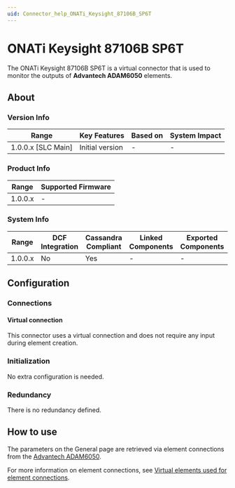 ```yaml
---
uid: Connector_help_ONATi_Keysight_87106B_SP6T
---
```


# ONATi Keysight 87106B SP6T

The ONATi Keysight 87106B SP6T is a virtual connector that is used to monitor the outputs of **Advantech ADAM6050** elements.

## About

### Version Info

| Range                | Key Features     | Based on     | System Impact     |
|----------------------|------------------|--------------|-------------------|
| 1.0.0.x [SLC Main]   | Initial version  | -            | -                 |

### Product Info

| Range     | Supported Firmware     |
|-----------|------------------------|
| 1.0.0.x   | -                      |

### System Info

| Range     | DCF Integration     | Cassandra Compliant     | Linked Components     | Exported Components     |
|-----------|---------------------|-------------------------|-----------------------|-------------------------|
| 1.0.0.x   | No                  | Yes                     | -                     | -                       |

## Configuration

### Connections

#### Virtual connection

This connector uses a virtual connection and does not require any input during element creation.

### Initialization

No extra configuration is needed.

### Redundancy

There is no redundancy defined.

## How to use

The parameters on the General page are retrieved via element connections from the [Advantech ADAM6050](xref:Connector_help_Advantech_ADAM6050).

For more information on element connections, see [Virtual elements used for element connections](https://aka.dataminer.services/virtual-elements-used-for-element-connections).
